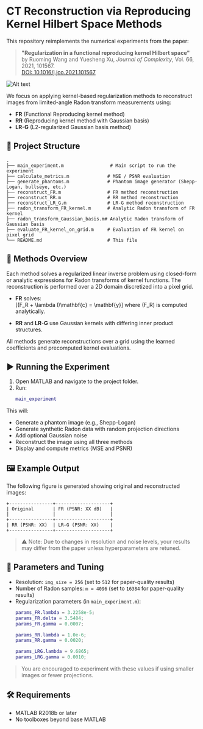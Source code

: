 # CT Reconstruction via Reproducing Kernel Hilbert Space Methods

This repository reimplements the numerical experiments from the paper:

> **"Regularization in a functional reproducing kernel Hilbert space"**  
> by Ruoming Wang and Yuesheng Xu, *Journal of Complexity*, Vol. 66, 2021, 101567.  
> [DOI: 10.1016/j.jco.2021.101567](https://doi.org/10.1016/j.jco.2021.101567)
> 
![Alt text](relative/path/to/image.png)

We focus on applying kernel-based regularization methods to reconstruct images from limited-angle Radon transform measurements using:

- **FR** (Functional Reproducing kernel method)
- **RR** (Reproducing kernel method with Gaussian basis)
- **LR-G** (L2-regularized Gaussian basis method)

## 📁 Project Structure

```
.
├── main_experiment.m                 # Main script to run the experiment
├── calculate_metrics.m              # MSE / PSNR evaluation
├── generate_phantoms.m              # Phantom image generator (Shepp-Logan, bullseye, etc.)
├── reconstruct_FR.m                 # FR method reconstruction
├── reconstruct_RR.m                 # RR method reconstruction
├── reconstruct_LR_G.m               # LR-G method reconstruction
├── radon_transform_FR_kernel.m      # Analytic Radon transform of FR kernel
├── radon_transform_Gaussian_basis.m# Analytic Radon transform of Gaussian basis
├── evaluate_FR_kernel_on_grid.m     # Evaluation of FR kernel on pixel grid
└── README.md                        # This file
```

## 🧠 Methods Overview

Each method solves a regularized linear inverse problem using closed-form or analytic expressions for Radon transforms of kernel functions. The reconstruction is performed over a 2D domain discretized into a pixel grid.

- **FR** solves:  
  \[(F_R + \lambda I)\mathbf{c} = \mathbf{y}\]
  where \(F_R\) is computed analytically.

- **RR** and **LR-G** use Gaussian kernels with differing inner product structures.

All methods generate reconstructions over a grid using the learned coefficients and precomputed kernel evaluations.

## ▶️ Running the Experiment

1. Open MATLAB and navigate to the project folder.
2. Run:
   ```matlab
   main_experiment
   ```

This will:
- Generate a phantom image (e.g., Shepp-Logan)
- Generate synthetic Radon data with random projection directions
- Add optional Gaussian noise
- Reconstruct the image using all three methods
- Display and compute metrics (MSE and PSNR)

## 🖼 Example Output

The following figure is generated showing original and reconstructed images:

```
+----------------+--------------------+
| Original       | FR (PSNR: XX dB)   |
|                |                    |
+----------------+--------------------+
| RR (PSNR: XX)  | LR-G (PSNR: XX)    |
+----------------+--------------------+
```

> ⚠️ Note: Due to changes in resolution and noise levels, your results may differ from the paper unless hyperparameters are retuned.

## 🧪 Parameters and Tuning

- Resolution: `img_size = 256` (set to `512` for paper-quality results)
- Number of Radon samples: `m = 4096` (set to `16384` for paper-quality results)
- Regularization parameters (in `main_experiment.m`):
  ```matlab
  params_FR.lambda = 3.2258e-5;
  params_FR.delta = 3.5484;
  params_FR.gamma = 0.0007;

  params_RR.lambda = 1.0e-6;
  params_RR.gamma = 0.0020;

  params_LRG.lambda = 9.6865;
  params_LRG.gamma = 0.0010;
  ```

> You are encouraged to experiment with these values if using smaller images or fewer projections.

## 🛠 Requirements

- MATLAB R2018b or later
- No toolboxes beyond base MATLAB
